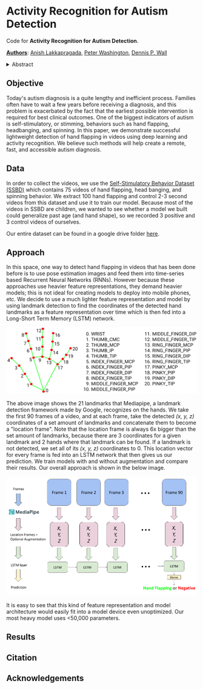 # Activity Recognition for Autism Detection 

Code for **Activity Recognition for Autism Detection**.

**[Authors](mailto:anish.lakkapragada@gmail.com,peter100@stanford.edu,dpwall@stanford.edu)**: [Anish Lakkapragada](mailto:anish.lakkapragada@gmail.com), [Peter Washington](mailto:peter100@stanford.edu), [Dennis P. Wall](mailto:dpwall@stanford.edu)

<details>
    <summary>Abstract</summary>
     insert final abstract here 
</details>

## Objective 

Today's autism diagnosis is a quite lengthy and inefficient process. Families often have to wait a few years before receiving a diagnosis, and this problem is exacerbated by the fact that the earliest possible intervention is required for best clinical outcomes. One of the biggest indicators of autism is self-stimulatory, or stimming, behaviors such as hand flapping, headbanging, and spinning. In this paper, we demonstrate successful lightweight detection of hand flapping in videos using deep learning and activity recognition. We believe such methods will help create a remote, fast, and accessible autism diagnosis. 

## Data 

In order to collect the videos, we use the [Self-Stimulatory Behavior Dataset (SSBD)](https://rolandgoecke.net/research/datasets/ssbd/) which contains 75 videos of hand flapping, head banging, and spinning behavior. We extract 100 hand flapping and control 2-3 second videos from this dataset and use it 
to train our model. Because most of the videos in SSBD are children, we wanted to see whether a model we built could generalize past age (and hand shape), so we recorded 3 positive and 3 control videos of ourselves. 

Our entire dataset can be found in a google drive folder [here](https://tinyurl.com/47fya6).

## Approach 

In this space, one way to detect hand flapping in videos that has been done before is to use pose estimation images and feed them into time-series based 
Recurrent Neural Networks (RNNs). However because these approaches use heavier feature representations, they demand heavier models; this is not ideal for creating models to deploy into mobile phones, etc. We decide to use a much lighter feature representation and model by using landmark detection to find the
coordinates of the detected hand landmarks as a feature representation over time which is then fed into a Long-Short Term Memory (LSTM) network. 

<img src = "docs/mediapipe_landmarks.png">

The above image shows the 21 landmarks that Mediapipe, a landmark detection framework made by Google, recognizes on the hands. We take the first 90 frames of a video, and at each frame,  take the detected <em> (x, y, z) </em> coordinates of a set amount of landmarks and concatenate them to become a "location frame". Note that the location frame is always 6x bigger than the set amount of landmarks, because there are 3 coordinates for a given landmark and 2 hands where that landmark can be found. If a landmark is not detected, we set all of its <em> (x, y, z) </em> coordinates to 0. This location vector for every frame is fed into an LSTM network that then gives us our prediction. We train models with and without augmentation and compare their results. Our overall approach is shown in the below image. 

<img src = "docs/Approach.png">

It is easy to see that this kind of feature representation and model architecture would easily fit into a model device even unoptimized. Our most heavy model uses <50,000 parameters. 


## Results

## Citation 

## Acknowledgements 